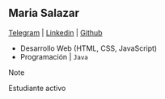 ## Maria Salazar
[Telegram](https://t.me/mariasdl) | [Linkedin](https://linkedin.com/in/mariasdl) | [Github](https://github.com/mariasdl)

- Desarrollo Web (HTML, CSS, JavaScript)
- Programación | ```Java```

> [!NOTE]
> Estudiante activo

